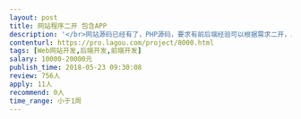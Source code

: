 ```yaml
---                
layout: post       
title: 网站程序二开 包含APP           
description: '</br>网站源码已经有了，PHP源码，要求有前后端经验可以根据需求二开，具体要求电话沟通，要求有一定金融产品经验。要求速度快，急活。</br>'     
contenturl: https://pro.lagou.com/project/8000.html      
tags: [Web网站开发,后端开发,前端开发]            
salary: 10000-20000元          
publish_time: 2018-05-23 09:30:08         
review: 756人                   
apply: 11人                   
recommend: 0人                   
time_range: 小于1周              
---                 
```

